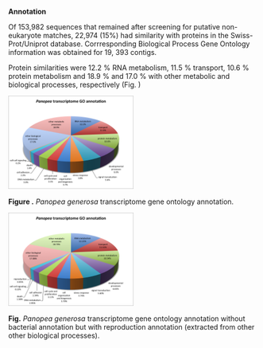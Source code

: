 **Annotation**


Of 153,982 sequences that remained after screening for putative non-eukaryote matches, 22,974 (15%) had similarity with proteins in the Swiss-Prot/Uniprot database.  Corrresponding Biological Process Gene Ontology information was obtained for 19, 393 contigs.


Protein similarities were 12.2 % RNA metabolism, 11.5 % transport, 10.6 % protein metabolism and 18.9 % and 17.0 %  with other metabolic and biological processes, respectively (Fig. )

<img src= "../figures/Panopea_annotationNoduplicatesfinal.png"  width = 50%>


**Figure .** *Panopea generosa* transcriptome gene ontology annotation. 


<img src= "../figures/Panopea_annotationNoduplicatesnorbacteria.png"  width = 50%>

**Fig.**  *Panopea generosa* transcriptome gene ontology annotation without bacterial annotation but with reproduction annotation (extracted from other other biological processes).
